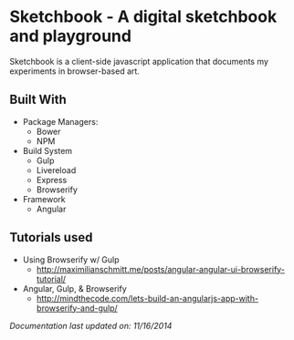 # Sketchbook -  A digital sketchbook and playground

Sketchbook is a client-side javascript application that documents my experiments in browser-based art.

## Built With
* Package Managers:
    - Bower
    - NPM
* Build System
    - Gulp
    - Livereload
    - Express
    - Browserify
* Framework
    - Angular


## Tutorials used
* Using Browserify w/ Gulp
    - http://maximilianschmitt.me/posts/angular-angular-ui-browserify-tutorial/
* Angular, Gulp, & Browserify
    - http://mindthecode.com/lets-build-an-angularjs-app-with-browserify-and-gulp/

*Documentation last updated on:*
*11/16/2014*